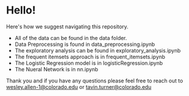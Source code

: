 # Hello! 

Here's how we suggest navigating this repository.

- All of the data can be found in the data folder.
- Data Preprocessing is found in data_preprocessing.ipynb
- The exploratory analysis can be found in exploratory_analysis.ipynb
- The frequent itemsets approach is in frequent_itemsets.ipynb
- The Logistic Regression model is in logisticRegression.ipynb
- The Nueral Network is in nn.ipynb

Thank you and if you have any questions please feel free to reach out to [wesley.allen-1@colorado.edu](wesley.allen-1@colorado.edu) or [tavin.turner@colorado.edu](tavin.turner@colorado.edu)
